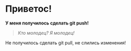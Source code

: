 # Приветос!

**У меня получилось сделать git push!**

>*Кто молодец? Я молодец!*

Не получилось сделать git pull, не слились изменения!

